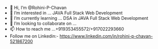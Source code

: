 - 👋 Hi, I’m @Rohini-P-Chavan
- 👀 I’m interested in ...  JAVA Full Stack Web Development
- 🌱 I’m currently learning ... DSA in JAVA Full Stack Web Development
- 💞️ I’m looking to collaborate on ...
- 📫 How to reach me ...+919353455572/+917022293660
- Follow me on Linkedin:- https://www.linkedin.com/in/rohini-p-chavan-521867200

<!---
Rohini-P-Chavan/Rohini-P-Chavan is a ✨ special ✨ repository because its `README.md` (this file) appears on your GitHub profile.
You can click the Preview link to take a look at your changes.
--->
